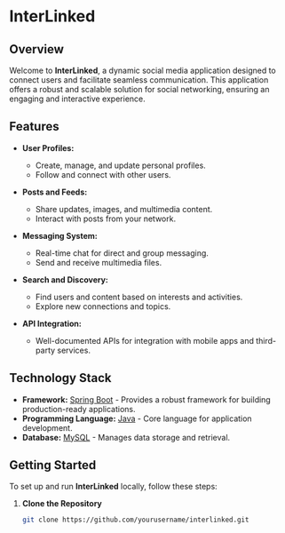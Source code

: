 # InterLinked

## Overview

Welcome to **InterLinked**, a dynamic social media application designed to connect users and facilitate seamless communication. This application offers a robust and scalable solution for social networking, ensuring an engaging and interactive experience.

## Features

- **User Profiles:**
  - Create, manage, and update personal profiles.
  - Follow and connect with other users.

- **Posts and Feeds:**
  - Share updates, images, and multimedia content.
  - Interact with posts from your network.

- **Messaging System:**
  - Real-time chat for direct and group messaging.
  - Send and receive multimedia files.

- **Search and Discovery:**
  - Find users and content based on interests and activities.
  - Explore new connections and topics.

- **API Integration:**
  - Well-documented APIs for integration with mobile apps and third-party services.

## Technology Stack

- **Framework:** [Spring Boot](https://spring.io/projects/spring-boot) - Provides a robust framework for building production-ready applications.
- **Programming Language:** [Java](https://www.oracle.com/java/) - Core language for application development.
- **Database:** [MySQL](https://www.mysql.com/) - Manages data storage and retrieval.

## Getting Started

To set up and run **InterLinked** locally, follow these steps:

1. **Clone the Repository**

   ```bash
   git clone https://github.com/yourusername/interlinked.git
